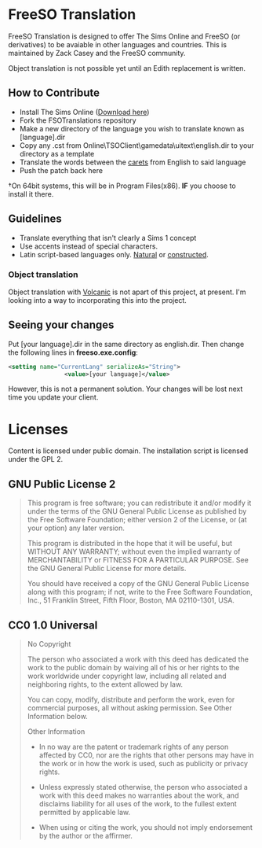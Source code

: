 # FreeSO Translation
FreeSO Translation is designed to offer The Sims Online and FreeSO (or derivatives) to be avaiable in other languages and countries. This is maintained by Zack Casey and the FreeSO community. 

Object translation is not possible yet until an Edith replacement is written.

## How to Contribute
* Install The Sims Online ([Download here](http://largedownloads.ea.com/pub/misc/tso/))
* Fork the FSOTranslations repository
* Make a new directory of the language you wish to translate known as [language].dir
* Copy any .cst from Online\TSOClient\gamedata\uitext\english.dir to your directory as a template
* Translate the words between the [carets](https://en.wikipedia.org/wiki/Caret) from English to said language
* Push the patch back here

†On 64bit systems, this will be in Program Files(x86). **IF** you choose to install it there.

## Guidelines
* Translate everything that isn't clearly a Sims 1 concept
* Use accents instead of special characters.
* Latin script-based languages only. [Natural](https://en.wikipedia.org/wiki/Natural_language) or [constructed](https://en.wikipedia.org/wiki/Constructed_language).

### Object translation
Object translation with [Volcanic](https://dl.dropboxusercontent.com/u/12239448/Volcanic.pdf) is not apart of this project, at present. I'm looking into a way to incorporating this into the project.

## Seeing your changes
Put [your language].dir in the same directory as english.dir. Then change the following lines in **freeso.exe.config**:
```XML
<setting name="CurrentLang" serializeAs="String">
                <value>[your language]</value>
```
However, this is not a permanent solution. Your changes will be lost next time you update your client.

# Licenses
Content is licensed under public domain. The installation script is licensed under the GPL 2.

## GNU Public License 2
> This program is free software; you can redistribute it and/or
modify it under the terms of the GNU General Public License
as published by the Free Software Foundation; either version 2
of the License, or (at your option) any later version.
>
> This program is distributed in the hope that it will be useful,
but WITHOUT ANY WARRANTY; without even the implied warranty of
MERCHANTABILITY or FITNESS FOR A PARTICULAR PURPOSE.  See the
GNU General Public License for more details.
>
> You should have received a copy of the GNU General Public License
along with this program; if not, write to the Free Software
Foundation, Inc., 51 Franklin Street, Fifth Floor, Boston, MA  02110-1301, USA.

## CC0 1.0 Universal
> No Copyright
>
> The person who associated a work with this deed has dedicated the work to the public domain by waiving all of his or her rights to the work worldwide under copyright law, including all related and neighboring rights, to the extent allowed by law.
>
> You can copy, modify, distribute and perform the work, even for commercial purposes, all without asking permission. See Other Information below.
>
> Other Information
>
> * In no way are the patent or trademark rights of any person affected by CC0, nor are the rights that other persons may have in the work or in how the work is used, such as publicity or privacy rights.
>
> * Unless expressly stated otherwise, the person who associated a work with this deed makes no warranties about the work, and disclaims liability for all uses of the work, to the fullest extent permitted by applicable law.
>
> * When using or citing the work, you should not imply endorsement by the author or the affirmer.
